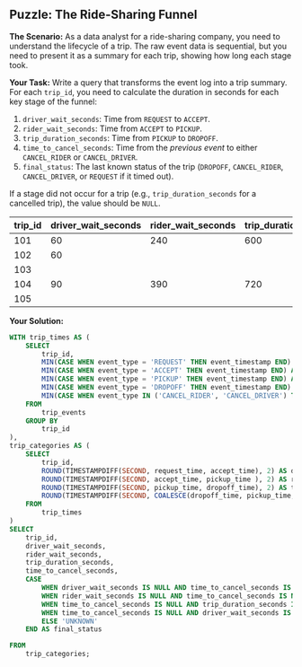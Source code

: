 ## Puzzle: The Ride-Sharing Funnel

**The Scenario:** As a data analyst for a ride-sharing company, you need to understand the lifecycle of a trip. The raw event data is sequential, but you need to present it as a summary for each trip, showing how long each stage took.

**Your Task:** Write a query that transforms the event log into a trip summary. For each `trip_id`, you need to calculate the duration in seconds for each key stage of the funnel:

1. `driver_wait_seconds`: Time from `REQUEST` to `ACCEPT`.
2. `rider_wait_seconds`: Time from `ACCEPT` to `PICKUP`.
3. `trip_duration_seconds`: Time from `PICKUP` to `DROPOFF`.
4. `time_to_cancel_seconds`: Time from the *previous event* to either `CANCEL_RIDER` or `CANCEL_DRIVER`.
5. `final_status`: The last known status of the trip (`DROPOFF`, `CANCEL_RIDER`, `CANCEL_DRIVER`, or `REQUEST` if it timed out).

If a stage did not occur for a trip (e.g., `trip_duration_seconds` for a cancelled trip), the value should be `NULL`.

| trip_id | driver_wait_seconds | rider_wait_seconds | trip_duration_seconds | time_to_cancel_seconds | final_status  |
| ------- | ------------------- | ------------------ | --------------------- | ---------------------- | ------------- |
| 101     | 60                  | 240                | 600                   |                        | DROPOFF       |
| 102     | 60                  |                    |                       | 120                    | CANCEL_DRIVER |
| 103     |                     |                    |                       | 60                     | CANCEL_RIDER  |
| 104     | 90                  | 390                | 720                   |                        | DROPOFF       |
| 105     |                     |                    |                       |                        | REQUEST       |

**Your Solution:**

```sql
WITH trip_times AS (
	SELECT
		trip_id,
		MIN(CASE WHEN event_type = 'REQUEST' THEN event_timestamp END) AS request_time,
		MIN(CASE WHEN event_type = 'ACCEPT' THEN event_timestamp END) AS accept_time,
		MIN(CASE WHEN event_type = 'PICKUP' THEN event_timestamp END) AS pickup_time,
		MIN(CASE WHEN event_type = 'DROPOFF' THEN event_timestamp END) AS dropoff_time,
		MIN(CASE WHEN event_type IN ('CANCEL_RIDER', 'CANCEL_DRIVER') THEN event_timestamp END) AS cancel_time
	FROM
		trip_events
	GROUP BY
		trip_id
),
trip_categories AS (
	SELECT
		trip_id,
		ROUND(TIMESTAMPDIFF(SECOND, request_time, accept_time), 2) AS driver_wait_seconds,
		ROUND(TIMESTAMPDIFF(SECOND, accept_time, pickup_time ), 2) AS rider_wait_seconds,
		ROUND(TIMESTAMPDIFF(SECOND, pickup_time, dropoff_time), 2) AS trip_duration_seconds,
		ROUND(TIMESTAMPDIFF(SECOND, COALESCE(dropoff_time, pickup_time, accept_time, request_time),cancel_time), 2) AS time_to_cancel_seconds
	FROM
		trip_times
)
SELECT
	trip_id,
	driver_wait_seconds,
	rider_wait_seconds,
	trip_duration_seconds,
	time_to_cancel_seconds,
	CASE
		WHEN driver_wait_seconds IS NULL AND time_to_cancel_seconds IS NOT NULL THEN 'CANCEL_RIDER'
		WHEN rider_wait_seconds IS NULL AND time_to_cancel_seconds IS NOT NULL THEN 'CANCEL_DRIVER'
		WHEN time_to_cancel_seconds IS NULL AND trip_duration_seconds IS NOT NULL THEN 'DROPOFF'
		WHEN time_to_cancel_seconds IS NULL AND driver_wait_seconds IS NULL THEN 'REQUEST'
		ELSE 'UNKNOWN'
	END AS final_status

FROM
	trip_categories;
```
